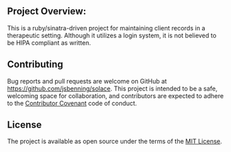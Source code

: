 ## Project Overview:

This is a ruby/sinatra-driven project for maintaining client records in a therapeutic setting. Although it utilizes a login system, it is not believed to be HIPA compliant as written.


## Contributing

Bug reports and pull requests are welcome on GitHub at https://github.com/jsbenning/solace. This project is intended to be a safe, welcoming space for collaboration, and contributors are expected to adhere to the [Contributor Covenant](http://contributor-covenant.org) code of conduct.


## License

The project is available as open source under the terms of the [MIT License](http://opensource.org/licenses/MIT).

